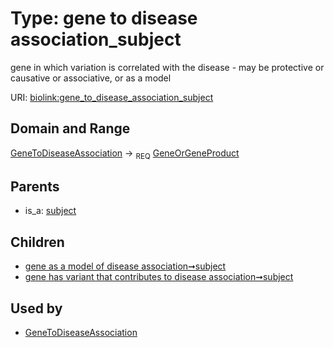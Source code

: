 
# Type: gene to disease association_subject


gene in which variation is correlated with the disease - may be protective or causative or associative, or as a model

URI: [biolink:gene_to_disease_association_subject](https://w3id.org/biolink/vocab/gene_to_disease_association_subject)


## Domain and Range

[GeneToDiseaseAssociation](GeneToDiseaseAssociation.md) ->  <sub>REQ</sub> [GeneOrGeneProduct](GeneOrGeneProduct.md)

## Parents

 *  is_a: [subject](subject.md)

## Children

 *  [gene as a model of disease association➞subject](gene_as_a_model_of_disease_association_subject.md)
 *  [gene has variant that contributes to disease association➞subject](gene_has_variant_that_contributes_to_disease_association_subject.md)

## Used by

 * [GeneToDiseaseAssociation](GeneToDiseaseAssociation.md)
